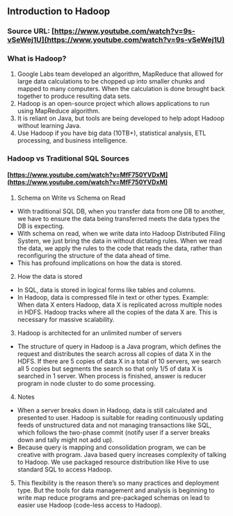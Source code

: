 ## Introduction to Hadoop


### Source URL: [https://www.youtube.com/watch?v=9s-vSeWej1U](https://www.youtube.com/watch?v=9s-vSeWej1U)
### What is Hadoop?

1. Google Labs team developed an algorithm, MapReduce that allowed for large data calculations to be chopped up into smaller chunks and mapped to many computers. When the calculation is done brought back together to produce resulting data sets.
2. Hadoop is an open-source project which allows applications to run using MapReduce algorithm.
3. It is reliant on Java, but tools are being developed to help adopt Hadoop without learning Java.
4. Use Hadoop if you have big data (10TB+), statistical analysis, ETL processing, and business intelligence.


### Hadoop vs Traditional SQL Sources
#### [https://www.youtube.com/watch?v=MfF750YVDxM](https://www.youtube.com/watch?v=MfF750YVDxM)

1. Schema on Write vs Schema on Read

- With traditional SQL DB, when you transfer data from one DB to another, we have to ensure the data being transferred meets the data types the DB is expecting.
- With schema on read, when we write data into Hadoop Distributed Filing System, we just bring the data in without dictating rules. When we read the data, we apply the rules to the code that reads the data, rather than reconfiguring the structure of the data ahead of time.
- This has profound implications on how the data is stored.

2. How the data is stored

- In SQL, data is stored in logical forms like tables and columns.
- In Hadoop, data is compressed file in text or other types. Example: When data X enters Hadoop, data X is replicated across multiple nodes in HDFS. Hadoop tracks where all the copies of the data X are. This is necessary for massive scalability.

3. Hadoop is architected for an unlimited number of servers

- The structure of query in Hadoop is a Java program, which defines the request and distributes the search across all copies of data X in the HDFS. If there are 5 copies of data X in a total of 10 servers, we search all 5 copies but segments the search so that only 1/5 of data X is searched in 1 server. When process is finished, answer is reducer program in node cluster to do some processing.

4. Notes

- When a server breaks down in Hadoop, data is still calculated and presented to user. Hadoop is suitable for reading continuously updating feeds of unstructured data and not managing transactions like SQL, which follows the two-phase commit (notify user if a server breaks down and tally might not add up).
- Because query is mapping and consolidation program, we can be creative with program. Java based query increases complexity of talking to Hadoop. We use packaged resource distribution like Hive to use standard SQL to access Hadoop.

5. This flexibility is the reason there’s so many practices and deployment type. But the tools for data management and analysis is beginning to write map reduce programs and pre-packaged schemas on lead to easier use Hadoop (code-less access to Hadoop).
<!--stackedit_data:
eyJoaXN0b3J5IjpbLTE5MjA1OTcyNjldfQ==
-->